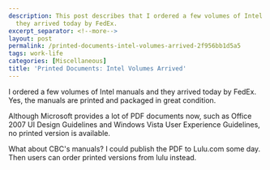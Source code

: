 ```yaml
---
description: This post describes that I ordered a few volumes of Intel manuals and
  they arrived today by FedEx.
excerpt_separator: <!--more-->
layout: post
permalink: /printed-documents-intel-volumes-arrived-2f956bb1d5a5
tags: work-life
categories: [Miscellaneous]
title: 'Printed Documents: Intel Volumes Arrived'
---
```

I ordered a few volumes of Intel manuals and they arrived today by FedEx. Yes, the manuals are printed and packaged in great condition.

Although Microsoft provides a lot of PDF documents now, such as Office 2007 UI Design Guidelines and Windows Vista User Experience Guidelines, no printed version is available.

What about CBC's manuals? I could publish the PDF to Lulu.com some day. Then users can order printed versions from lulu instead.
<!--more-->